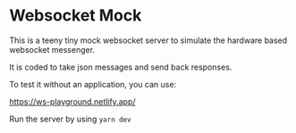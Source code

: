 # Websocket Mock

This is a teeny tiny mock websocket server to simulate the hardware based websocket messenger.

It is coded to take json messages and send back responses.

To test it without an application, you can use:

https://ws-playground.netlify.app/

Run the server by using `yarn dev`